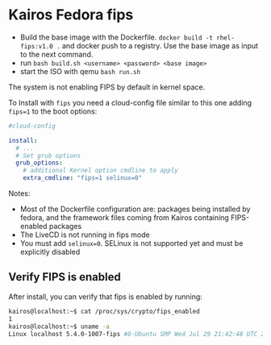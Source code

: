 # Kairos Fedora fips
- Build the base image with the Dockerfile.  `docker build -t rhel-fips:v1.0 .` and docker push to a registry. Use the base image as input to the next command.
- run `bash build.sh <username> <password> <base image>`
- start the ISO with qemu `bash run.sh`

The system is not enabling FIPS by default in kernel space. 

To Install with `fips` you need a cloud-config file similar to this one adding `fips=1` to the boot options:

```yaml
#cloud-config

install:
  # ...
  # Set grub options
  grub_options:
    # additional Kernel option cmdline to apply
    extra_cmdline: "fips=1 selinux=0"
```

Notes:
- Most of the Dockerfile configuration are: packages being installed by fedora, and the framework files coming from Kairos containing FIPS-enabled packages
- The LiveCD is not running in fips mode
- You must add `selinux=0`. SELinux is not supported yet and must be explicitly disabled

## Verify FIPS is enabled

After install, you can verify that fips is enabled by running:

```bash
kairos@localhost:~$ cat /proc/sys/crypto/fips_enabled
1
kairos@localhost:~$ uname -a
Linux localhost 5.4.0-1007-fips #8-Ubuntu SMP Wed Jul 29 21:42:48 UTC 2020 x86_64 x86_64 x86_64 GNU/Linux
```
